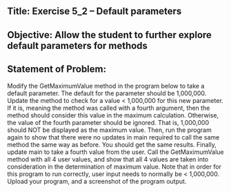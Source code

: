 ## Title: Exercise 5_2 – Default parameters

## Objective: Allow the student to further explore default parameters for methods

## Statement of Problem:

Modify the GetMaximumValue method in the program below to take a
default parameter. The default for the parameter should be 1,000,000. Update the method to check
for a value < 1,000,000 for this new parameter. If it is, meaning the method was called with a fourth
argument, then the method should consider this value in the maximum calculation. Otherwise, the
value of the fourth parameter should be ignored. That is, 1,000,000 should NOT be displayed as the
maximum value.
Then, run the program again to show that there were no updates in main required to call the same
method the same way as before. You should get the same results.
Finally, update main to take a fourth value from the user. Call the GetMaximumValue method with all
4 user values, and show that all 4 values are taken into consideration in the determination of
maximum value. Note that in order for this program to run correctly, user input needs to normally be
< 1,000,000.
Upload your program, and a screenshot of the program output.
